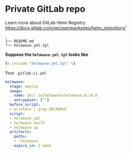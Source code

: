 # Private GitLab repo 

Learn more about GitLab Helm Registry: https://docs.gitlab.com/ee/user/packages/helm_repository/


```console
.
├── README.md
└── helmwave.yml.tpl
```

**Suppose the `helmwave.yml.tpl` looks like**


```yaml
{% include "helmwave.yml.tpl" %}
```

Your `.gitlab-ci.yml` 

```yaml
helmwave:
  stage: deploy
  image:
    name: ghcr.io/helmwave/helmwave:0.24.0
    entrypoint: [""]
  before_script:
  - printenv | grep HELMWAVE
  script:
  - helmwave yml
  - helmwave build
  - helmwave up
  artifacts:
    paths:
    - .helmwave
    expire_in: 2 week
```

